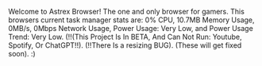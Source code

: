 Welcome to Astrex Browser! The one and only browser for gamers. This browsers current task manager stats are: 0% CPU, 10.7MB Memory Usage, 0MB/s, 0Mbps Network Usage, Power Usage: Very Low, and Power Usage Trend: Very Low.    (!!(This Project Is In BETA, And Can Not Run: Youtube, Spotify, Or ChatGPT!!).   (!!There Is a resizing BUG).               (These will get fixed soon). :)
